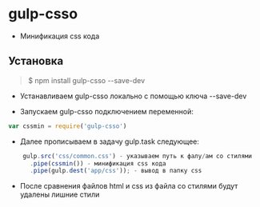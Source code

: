 # gulp-csso

* Минификация css кода

## Установка

> $ npm install gulp-csso --save-dev

* Устанавливаем gulp-csso локально с помощью ключа --save-dev

* Запускаем gulp-csso подключением переменной:

```js
var cssmin = require('gulp-csso')
```

* Далее прописываем в задачу gulp.task следующее:

```js
    gulp.src('css/common.css') - указываем путь к фалу/ам со стилями
      .pipe(cssmin()) - минификация css кода
      .pipe(gulp.dest('app/css')); - вывод в папку css
```

* После сравнения файлов html и css из файла со стилями будут удалены лишние стили
